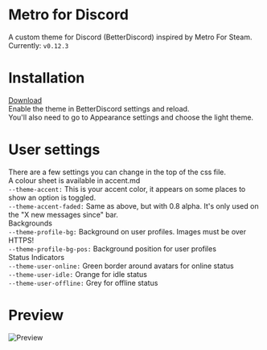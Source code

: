 # Metro for Discord
A custom theme for Discord (BetterDiscord) inspired by Metro For Steam.  
Currently: `v0.12.3`

# Installation
[Download](https://raw.githubusercontent.com/TakosThings/Metro-for-Discord/master/Metro_for_Discord.theme.css)  
Enable the theme in BetterDiscord settings and reload.  
You'll also need to go to Appearance settings and choose the light theme.

# User settings
There are a few settings you can change in the top of the css file.  
A colour sheet is available in accent.md  
`--theme-accent:` This is your accent color, it appears on some places to show an option is toggled.  
`--theme-accent-faded:` Same as above, but with 0.8 alpha. It's only used on the "X new messages since" bar.  
Backgrounds  
`--theme-profile-bg:` Background on user profiles. Images must be over HTTPS!  
`--theme-profile-bg-pos:` Background position for user profiles  
Status Indicators  
`--theme-user-online:` Green border around avatars for online status  
`--theme-user-idle:` Orange for idle status  
`--theme-user-offline:` Grey for offline status

# Preview
![Preview](https://i.imgur.com/bL03kTk.png)

